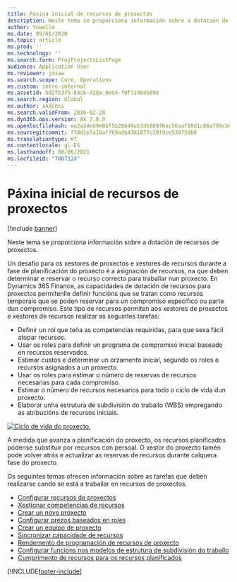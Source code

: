 ```yaml
---
title: Páxina inicial de recursos de proxectos
description: Neste tema se proporciona información sobre a dotación de recursos de proxectos.
author: Yowelle
ms.date: 09/01/2020
ms.topic: article
ms.prod: ''
ms.technology: ''
ms.search.form: ProjProjectsListPage
audience: Application User
ms.reviewer: josaw
ms.search.scope: Core, Operations
ms.custom: intro-internal
ms.assetid: bd2fb375-84c6-428a-8e54-f0f719045898
ms.search.region: Global
ms.author: andchoi
ms.search.validFrom: 2016-02-28
ms.dyn365.ops.version: AX 7.0.0
ms.openlocfilehash: ea2a34ed9e0bf5b28649a53db88976ec56aaf10d1c80af99cb0856250873a2ab
ms.sourcegitcommit: 7f8d1e7a16af769adb43d1877c28fdce53975db8
ms.translationtype: HT
ms.contentlocale: gl-ES
ms.lasthandoff: 08/06/2021
ms.locfileid: "7007324"
---
```

# <a name="project-resourcing-home-page"></a>Páxina inicial de recursos de proxectos

[!include [banner](../includes/banner.md)]

Neste tema se proporciona información sobre a dotación de recursos de proxectos.

Un desafío para os xestores de proxectos e xestores de recursos durante a fase de planificación do proxecto é a asignación de recursos, na que deben determinar e reservar o recurso correcto para traballar nun proxecto. En Dynamics 365 Finance, as capacidades de dotación de recursos para proxectos permítenlle definir funcións que se tratan como recursos temporais que se poden reservar para un compromiso específico ou parte dun compromiso. Este tipo de recursos permiten aos xestores de proxectos e xestores de recursos realizar as seguintes tarefas:

- Definir un rol que teña as competencias requiridas, para que sexa fácil atopar recursos.
- Usar os roles para definir un programa de compromiso inicial baseado en recursos reservados.
- Estimar custos e determinar un orzamento inicial, segundo os roles e recursos asignados a un proxecto.
- Usar os roles para estimar o número de reservas de recursos necesarias para cada compromiso.
- Estimar o número de recursos necesarios para todo o ciclo de vida dun proxecto.
- Elaborar unha estrutura de subdivisión do traballo (WBS) empregando as atribucións de recursos iniciais.

[![Ciclo de vida do proxecto.](./media/projectresourcing02-1024x812.jpg)](./media/projectresourcing02.jpg)

A medida que avanza a planificación do proxecto, os recursos planificados pódense substituír por recursos con persoal. O xestor do proxecto tamén pode volver atrás e actualizar as reservas de recursos durante calquera fase do proxecto.

Os seguintes temas ofrecen información sobre as tarefas que deben realizarse cando se está a traballar en recursos de proxectos.

- [Configurar recursos de proxectos](set-up-project-resources.md)
- [Xestionar competencias de recursos](manage-resource-competencies.md)
- [Crear un novo proxecto](create-new-project.md)
- [Configurar prezos baseados en roles](set-up-role-based-pricing.md)
- [Crear un equipo de proxecto](create-project-team.md)
- [Sincronizar capacidade de recursos](synchronize-resource-capacity.md)
- [Rendemento de programación de recursos de proxecto](project-scheduling-performance.md)
- [Configurar funcións nos modelos de estrutura de subdivisión do traballo](set-up-roles-wbs-template.md)
- [Cumprimento de recursos para os recursos planificados](resource-fulfillment-planned-resources.md)


[!INCLUDE[footer-include](../includes/footer-banner.md)]